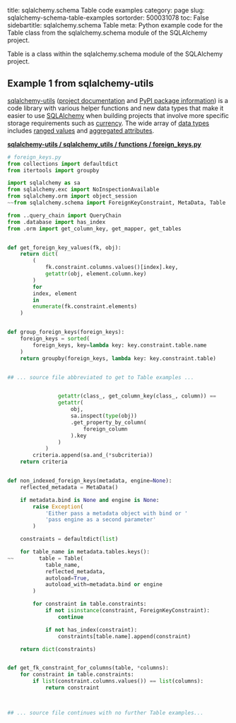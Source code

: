 title: sqlalchemy.schema Table code examples
category: page
slug: sqlalchemy-schema-table-examples
sortorder: 500031078
toc: False
sidebartitle: sqlalchemy.schema Table
meta: Python example code for the Table class from the sqlalchemy.schema module of the SQLAlchemy project.


Table is a class within the sqlalchemy.schema module of the SQLAlchemy project.


## Example 1 from sqlalchemy-utils
[sqlalchemy-utils](https://github.com/kvesteri/sqlalchemy-utils)
([project documentation](https://sqlalchemy-utils.readthedocs.io/en/latest/)
and
[PyPI package information](https://pypi.org/project/SQLAlchemy-Utils/))
is a code library with various helper functions and new data types
that make it easier to use [SQLAlchemy](/sqlalchemy.html) when building
projects that involve more specific storage requirements such as
[currency](https://sqlalchemy-utils.readthedocs.io/en/latest/data_types.html#module-sqlalchemy_utils.types.currency).
The wide array of
[data types](https://sqlalchemy-utils.readthedocs.io/en/latest/data_types.html)
includes [ranged values](https://sqlalchemy-utils.readthedocs.io/en/latest/range_data_types.html)
and [aggregated attributes](https://sqlalchemy-utils.readthedocs.io/en/latest/aggregates.html).

[**sqlalchemy-utils / sqlalchemy_utils / functions / foreign_keys.py**](https://github.com/kvesteri/sqlalchemy-utils/blob/master/sqlalchemy_utils/functions/foreign_keys.py)

```python
# foreign_keys.py
from collections import defaultdict
from itertools import groupby

import sqlalchemy as sa
from sqlalchemy.exc import NoInspectionAvailable
from sqlalchemy.orm import object_session
~~from sqlalchemy.schema import ForeignKeyConstraint, MetaData, Table

from ..query_chain import QueryChain
from .database import has_index
from .orm import get_column_key, get_mapper, get_tables


def get_foreign_key_values(fk, obj):
    return dict(
        (
            fk.constraint.columns.values()[index].key,
            getattr(obj, element.column.key)
        )
        for
        index, element
        in
        enumerate(fk.constraint.elements)
    )


def group_foreign_keys(foreign_keys):
    foreign_keys = sorted(
        foreign_keys, key=lambda key: key.constraint.table.name
    )
    return groupby(foreign_keys, lambda key: key.constraint.table)


## ... source file abbreviated to get to Table examples ...


                getattr(class_, get_column_key(class_, column)) ==
                getattr(
                    obj,
                    sa.inspect(type(obj))
                    .get_property_by_column(
                        foreign_column
                    ).key
                )
            )
        criteria.append(sa.and_(*subcriteria))
    return criteria


def non_indexed_foreign_keys(metadata, engine=None):
    reflected_metadata = MetaData()

    if metadata.bind is None and engine is None:
        raise Exception(
            'Either pass a metadata object with bind or '
            'pass engine as a second parameter'
        )

    constraints = defaultdict(list)

    for table_name in metadata.tables.keys():
~~        table = Table(
            table_name,
            reflected_metadata,
            autoload=True,
            autoload_with=metadata.bind or engine
        )

        for constraint in table.constraints:
            if not isinstance(constraint, ForeignKeyConstraint):
                continue

            if not has_index(constraint):
                constraints[table.name].append(constraint)

    return dict(constraints)


def get_fk_constraint_for_columns(table, *columns):
    for constraint in table.constraints:
        if list(constraint.columns.values()) == list(columns):
            return constraint



## ... source file continues with no further Table examples...

```

